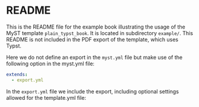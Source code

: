 #  README

This is the README file for the example book illustrating the usage of the MyST template `plain_typst_book`. It is located in subdirectory `example/`. This README is not included in the PDF export of the template, which uses Typst.

Here we do not define an export in the `myst.yml` file but make use of the following option in the myst.yml file:

```yml
extends:
  - export.yml
```

In the `export.yml` file we include the export, including optional settings allowed for the template.yml file:

```{literalinclude} export.yml
```